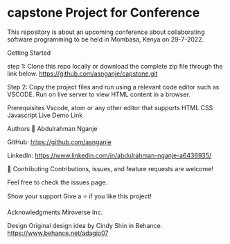 # capstone Project for Conference
This repository is about an upcoming conference about collaborating software programming to be held in Mombasa, Kenya on 29-7-2022.

Getting Started

step 1: Clone this repo locally or download the complete zip file through the link below.
https://github.com/asnganje/capstone.git 


Step 2: Copy the project files and run using a relevant code editor such as VSCODE. Run on live server to view HTML content in a browser.


Prerequisites
Vscode, atom or any other editor that supports
HTML
CSS
Javascript
Live Demo Link



Authors
👤 Abdulrahman Nganje

GitHub: https://github.com/asnganje  

LinkedIn: https://www.linkedin.com/in/abdulrahman-nganje-a6436935/ 


🤝 Contributing
Contributions, issues, and feature requests are welcome!

Feel free to check the issues page.


Show your support
Give a ⭐️ if you like this project!


Acknowledgments
Miroverse Inc.


Design
Original design idea by Cindy Shin in Behance.
https://www.behance.net/adagio07

